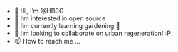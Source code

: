 - 👋 Hi, I’m @HB0G
- 👀 I’m interested in open source
- 🌱 I’m currently learning gardening 🌻
- 💞️ I’m looking to collaborate on urban regeneration! :P
- 📫 How to reach me ...

<!---
HB0G/HB0G is a ✨ special ✨ repository because its `README.md` (this file) appears on your GitHub profile.
You can click the Preview link to take a look at your changes.
--->
